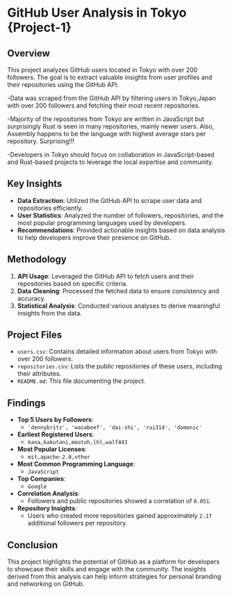 # GitHub User Analysis in Tokyo {Project-1}

## Overview
This project analyzes GitHub users located in Tokyo with over 200 followers. The goal is to extract valuable insights from user profiles and their repositories using the GitHub API.

-Data was scraped from the GitHub API by filtering users in Tokyo,Japan with over 200 followers and fetching their most recent repositories.

-Majority of the repositories from Tokyo are written in JavaScript but surprisingly Rust is seen in many repositories, mainly newer users. Also, Assembly happens to be the language with highest average stars per repository. Surprising!!!

-Developers in Tokyo should focus on collaboration in JavaScript-based and Rust-based projects to leverage the local expertise and community.


## Key Insights
- **Data Extraction**: Utilized the GitHub API to scrape user data and repositories efficiently.
- **User Statistics**: Analyzed the number of followers, repositories, and the most popular programming languages used by developers.
- **Recommendations**: Provided actionable insights based on data analysis to help developers improve their presence on GitHub.

## Methodology
1. **API Usage**: Leveraged the GitHub API to fetch users and their repositories based on specific criteria.
2. **Data Cleaning**: Processed the fetched data to ensure consistency and accuracy.
3. **Statistical Analysis**: Conducted various analyses to derive meaningful insights from the data.

## Project Files
- `users.csv`: Contains detailed information about users from Tokyo with over 200 followers.
- `repositories.csv`: Lists the public repositories of these users, including their attributes.
- `README.md`: This file documenting the project.

## Findings
- **Top 5 Users by Followers**: 
    - `'dennybritz', 'wasabeef', 'dai-shi', 'rui314', 'domenic'`
- **Earliest Registered Users**: 
    - `kana,kakutani,mootoh,lhl,walf443`
- **Most Popular Licenses**: 
    - `mit,apache-2.0,other`
- **Most Common Programming Language**: 
    - `JavaScript`
- **Top Companies**: 
    - `Google`
- **Correlation Analysis**: 
    - Followers and public repositories showed a correlation of `0.051`.
- **Repository Insights**: 
    - Users who created more repositories gained approximately `2.17` additional followers per repository.
## Conclusion
This project highlights the potential of GitHub as a platform for developers to showcase their skills and engage with the community. The insights derived from this analysis can help inform strategies for personal branding and networking on GitHub.

